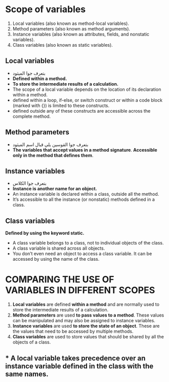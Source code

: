 #  Scope of variables
1. Local variables (also known as method-local variables).
2. Method parameters (also known as method arguments).
3. Instance variables (also known as attributes, fields, and nonstatic variables).
4. Class variables (also known as static variables).

## Local variables
- بتعرف جوا الميثود 
 - **Defined within a method.**
 - **To store the intermediate results of a calculation.**
- The scope of a local variable depends on the location of its declaration within a method.
- defined within a loop, if-else, or switch construct or within a code block (marked with {}) is limited to these constructs.
- defined outside any of these constructs are accessible across the complete method.
##  Method parameters
- بتعرف جوا القوسين يلي قبال اسم الميثود
- **The variables that accept values in a method signature**. **Accessible only in the method that defines them**.
## Instance variables
- بتعرف جوا الكلاس
- **Instance is another name for an object.**
- An instance variable is declared within a class, outside all the method.
- It’s accessible to all the instance (or nonstatic) methods defined in a class. 
##  Class variables
**Defined by using the keyword static.**
- A class variable belongs to a class, not to individual objects of the class.
- A class variable is shared across all objects.
- You don’t even need an object to access a class variable. It can be accessed by using the name of the class.

# COMPARING THE USE OF VARIABLES IN DIFFERENT SCOPES
1. **Local variables** are defined **within a method** and are normally used to store the intermediate results of a calculation. 
2. **Method parameters** are used **to pass values to a method**. These values can be manipulated and may also be assigned to instance variables.
3. **Instance variables** are used **to store the state of an object**. These are the values that need to be accessed by multiple methods.
4. **Class variables** are used to store values that should be shared by all the objects of a class.

## * A local variable takes precedence over an instance variable defined in the class with the same names.

